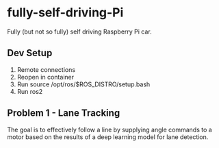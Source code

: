 # fully-self-driving-Pi
Fully (but not so fully) self driving Raspberry Pi car.

## Dev Setup
1. Remote connections
2. Reopen in container
3. Run source /opt/ros/$ROS_DISTRO/setup.bash
4. Run ros2

## Problem 1 - Lane Tracking
The goal is to effectively follow a line by supplying angle commands to a motor based on the results of a deep learning model for lane detection.